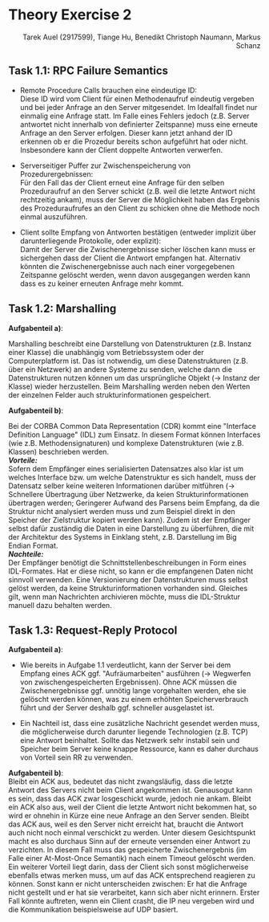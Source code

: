# Theory Exercise 2

<p style="text-align: right">Tarek Auel (2917599), Tiange Hu, Benedikt Christoph Naumann, Markus Schanz</p>

## Task 1.1: RPC Failure Semantics
- Remote Procedure Calls brauchen eine eindeutige ID:  
Diese ID wird vom Client für einen Methodenaufruf eindeutig vergeben und bei jeder Anfrage an den Server mitgesendet. Im
Idealfall findet nur einmalig eine Anfrage statt. Im Falle eines Fehlers jedoch (z.B. Server antwortet nicht innerhalb
von definierter Zeitspanne) muss eine erneute Anfrage an den Server erfolgen. Dieser kann jetzt anhand der ID erkennen
ob er die Prozedur bereits schon aufgeführt hat oder nicht. Insbesondere kann der Client doppelte Antworten verwerfen.

- Serverseitiger Puffer zur Zwischenspeicherung von Prozedurergebnissen:  
Für den Fall das der Client erneut eine Anfrage für den selben Prozeduraufruf an den Server schickt (z.B. weil die
letzte Antwort nicht rechtzeitig ankam), muss der Server die Möglichkeit haben das Ergebnis des Prozeduraufrufes an den
Client zu schicken ohne die Methode noch einmal auszuführen.

- Client sollte Empfang von Antworten bestätigen (entweder implizit über darunterliegende Protokolle, oder explizit):  
Damit der Server die Zwischenergebnisse sicher löschen kann muss er sichergehen dass der Client die Antwort empfangen
hat. Alternativ könnten die Zwischenergebnisse auch nach einer vorgegebenen Zeitspanne gelöscht werden, wenn davon
ausgegangen werden kann dass es zu keiner erneuten Anfrage mehr kommt.

## Task 1.2: Marshalling
**Aufgabenteil a)**:

Marshalling beschreibt eine Darstellung von Datenstrukturen (z.B. Instanz einer Klasse) die unabhängig vom
Betriebssystem oder der Computerplatform ist. Das ist notwendig, um diese Datenstrukturen (z.B. über ein Netzwerk) an
andere Systeme zu senden, welche dann die Datenstrukturen nutzen können um das ursprüngliche Objekt (-> Instanz der Klasse)
wieder herzustellen. Beim Marshalling werden neben den Werten der einzelnen Felder auch strukturinformationen gespeichert.

**Aufgabenteil b)**:

Bei der CORBA Common Data Representation (CDR) kommt eine "Interface Definition Language" (IDL) zum Einsatz. In
diesem Format können Interfaces (wie z.B. Methodensignaturen) und komplexe Datenstrukturen (wie z.B. Klassen)
beschrieben werden.  
***Vorteile:***  
Sofern dem Empfänger eines serialisierten Datensatzes also klar ist um welches Interface bzw. um welche Datenstruktur es
sich handelt, muss der Datensatz selber keine weiteren Informationen darüber mitführen (-> Schnellere Übertragung über
Netzwerke, da keien Strukturinformationen übertragen werden; Geringerer Aufwand des Parsens beim Empfang, da die Struktur
nicht analysiert werden muss und zum Beispiel direkt in den Speicher der Zielstruktur kopiert werden kann). Zudem ist
der Empfänger selbst dafür zuständig die Daten in eine Darstellung zu überführen, die mit der Architektur des Systems in 
Einklang steht, z.B. Darstellung im Big Endian Format.  
***Nachteile:***  
Der Empfänger benötigt die Schnittstellenbeschreibungen in Form eines IDL-Formates. Hat er diese nicht, so kann er die
empfangenen Daten nicht sinnvoll verwenden. Eine Versionierung der Datenstrukturen muss selbst gelöst werden, da keine 
Strukturinformationen vorhanden sind. Gleiches gilt, wenn man Nachrichten archivieren möchte, muss die IDL-Struktur
manuell dazu behalten werden.

## Task 1.3: Request-Reply Protocol
**Aufgabenteil a)**:  
* Wie bereits in Aufgabe 1.1 verdeutlicht, kann der Server bei dem Empfang eines ACK ggf. "Aufräumarbeiten" ausführen
(-> Wegwerfen von zwischengespeicherten Ergebnissen). Ohne ACK müssen die Zwischenergebnisse ggf. unnötig lange
vorgehalten werden, ehe sie gelöscht werden können, was zu einem erhöhten Speicherverbrauch führt und der Server deshalb
ggf. schneller ausgelastet ist.

* Ein Nachteil ist, dass eine zusätzliche Nachricht gesendet werden muss, die möglicherweise durch darunter liegende
Technologien (z.B. TCP) eine Antwort beinhaltet. Sollte das Netzwerk sehr instabil sein und Speicher beim Server keine
knappe Ressource, kann es daher durchaus von Vorteil sein RR zu verwenden.

**Aufgabenteil b)**:  
Bleibt ein ACK aus, bedeutet das nicht zwangsläufig, dass die letzte Antwort des Servers nicht beim Client angekommen ist.
Genausogut kann es sein, dass das ACK zwar losgeschickt wurde, jedoch nie ankam. Bleibt ein ACK also aus, weil der Client
die letzte Antwort nicht bekommen hat, so wird er ohnehin in Kürze eine neue Anfrage an den Server senden. Bleibt das
ACK aus, weil es den Server nicht erreicht hat, braucht die Antwort auch nicht noch einmal verschickt zu werden. Unter
diesem Gesichtspunkt macht es also durchaus Sinn auf der erneute versenden einer Antwort zu verzichten. In diesem Fall
muss das gespeicherte Zwischenergebnis (im Falle einer At-Most-Once Semantik) nach einem Timeout gelöscht werden. Ein weiterer
Vorteil liegt darin, dass der Client sich sonst möglicherweise ebenfalls etwas merken muss, um auf das ACK entsprechend 
reagieren zu können. Sonst kann er nicht unterscheiden zwischen: Er hat die Anfrage nicht gestellt und er hat sie verarbeitet,
kann sich aber nicht erinnern. Erster Fall könnte auftreten, wenn ein Client crasht, die IP neu vergeben wird und die 
Kommunikation beispielsweise auf UDP basiert.
